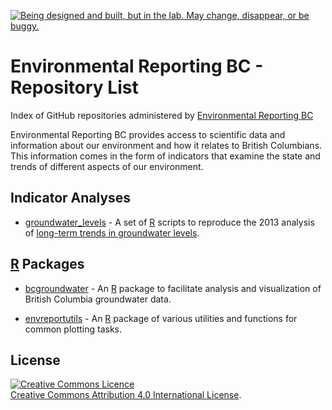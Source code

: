 <a rel="Exploration" href="https://github.com/BCDevExchange/docs/blob/master/discussion/projectstates.md"><img alt="Being designed and built, but in the lab. May change, disappear, or be buggy." style="border-width:0" src="http://bcdevexchange.org/badge/2.svg" title="Being designed and built, but in the lab. May change, disappear, or be buggy." /></a>

# Environmental Reporting BC - Repository List
Index of GitHub repositories administered by [Environmental Reporting BC](http://www.env.gov.bc.ca/soe/)

Environmental Reporting BC provides access to scientific data and information about our environment and how it relates to British Columbians. This information comes in the form of indicators that examine the state and trends of different aspects of our environment.


## Indicator Analyses 

* [groundwater_levels](https://github.com/bcgov/groundwater_levels) - A set of [R](http://www.r-project.org) scripts to reproduce the 2013 analysis of [long-term trends in groundwater levels](http://www.env.gov.bc.ca/soe/indicators/water/wells/index.html?WT.ac=GH_wells).

## [R](http://www.r-project.org) Packages

* [bcgroundwater](https://github.com/bcgov/bcgroundwater) - An [R](http://www.r-project.org) package to facilitate analysis and visualization of British Columbia groundwater data.

* [envreportutils](https://github.com/bcgov/envreportutils) - An [R](http://www.r-project.org) package of various utilities and functions for common plotting tasks.

## License
<a rel="license" href="http://creativecommons.org/licenses/by/4.0/"><img alt="Creative Commons Licence" style="border-width:0" src="https://i.creativecommons.org/l/by/4.0/80x15.png" /></a><br /><a rel="license" href="http://creativecommons.org/licenses/by/4.0/">Creative Commons Attribution 4.0 International License</a>.